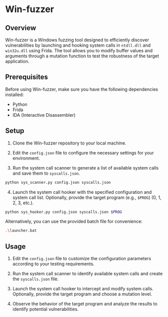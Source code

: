 # Win-fuzzer

## Overview

Win-fuzzer is a Windows fuzzing tool designed to efficiently discover vulnerabilities by launching and hooking system calls in `ntdll.dll` and `win32u.dll` using Frida. The tool allows you to modify buffer values and arguments through a mutation function to test the robustness of the target application.

## Prerequisites

Before using Win-fuzzer, make sure you have the following dependencies installed:

- Python
- Frida
- IDA (Interactive Disassembler)

## Setup

1. Clone the Win-fuzzer repository to your local machine.


2. Edit the `config.json` file to configure the necessary settings for your environment.

3. Run the system call scanner to generate a list of available system calls and save them to `syscalls.json`.

```bash
python sys_scanner.py config.json syscalls.json
```

4. Launch the system call hooker with the specified configuration and system call list. Optionally, provide the target program (e.g., `$PROG`) (0, 1, 2, 3, etc.).

```bash
python sys_hooker.py config.json syscalls.json $PROG
```

Alternatively, you can use the provided batch file for convenience:

```bash
.\launcher.bat
```

## Usage

1. Edit the `config.json` file to customize the configuration parameters according to your testing requirements.

2. Run the system call scanner to identify available system calls and create the `syscalls.json` file.

3. Launch the system call hooker to intercept and modify system calls. Optionally, provide the target program and choose a mutation level.

4. Observe the behavior of the target program and analyze the results to identify potential vulnerabilities.
